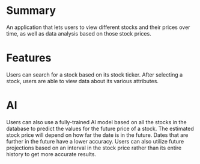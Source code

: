# Summary
An application that lets users to view different stocks and their prices over time, as well as data analysis based on those stock prices.

# Features
Users can search for a stock based on its stock ticker. After selecting a stock, users are able to view data about its various attributes.

# AI
Users can also use a fully-trained AI model based on all the stocks in the database to predict the values for the future price of a stock.
The estimated stock price will depend on how far the date is in the future. Dates that are further in the future have a lower accuracy.
Users can also utilize future projections based on an interval in the stock price rather than its entire history to get more accurate results.
